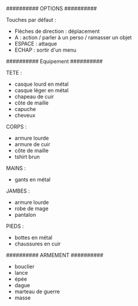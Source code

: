 ##########  OPTIONS  ##########

Touches par défaut :
  - Flèches de direction : déplacement
  - A : action / parler à un perso / ramasser un objet
  - ESPACE : attaque
  - ECHAP : sortir d'un menu

##########  Equipement  ##########

TETE :
  - casque lourd en métal
  - casque léger en métal
  - chapeau de cuir
  - côte de maille
  - capuche
  - cheveux

CORPS :
  - armure lourde
  - armure de cuir
  - côte de maille
  - tshirt brun

MAINS :
  - gants en métal

JAMBES :
  - armure lourde
  - robe de mage
  - pantalon

PIEDS :
  - bottes en métal
  - chaussures en cuir

##########  ARMEMENT  ##########

- bouclier
- lance
- épée
- dague
- marteau de guerre
- masse

